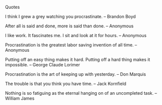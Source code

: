 Quotes

I think I grew a grey watching you procrastinate. – Brandon Boyd

After all is said and done, more is said than done. – Anonymous

I like work. It fascinates me. I sit and look at it for hours. – Anonymous

Procrastination is the greatest labor saving invention of all time. – Anonymous

Putting off an easy thing makes it hard. Putting off a hard thing makes it impossible. – George Claude Lorimer

Procrastination is the art of keeping up with yesterday. – Don Marquis

The trouble is that you think you have time. – Jack Kornfield

Nothing is so fatiguing as the eternal hanging on of an uncompleted task. – William James
